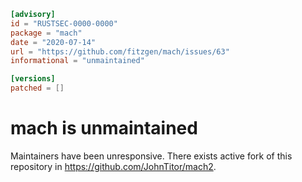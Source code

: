 ```toml
[advisory]
id = "RUSTSEC-0000-0000"
package = "mach"
date = "2020-07-14"
url = "https://github.com/fitzgen/mach/issues/63"
informational = "unmaintained"

[versions]
patched = []
```

# mach is unmaintained

Maintainers have been unresponsive. There exists active fork of this repository
in https://github.com/JohnTitor/mach2.
